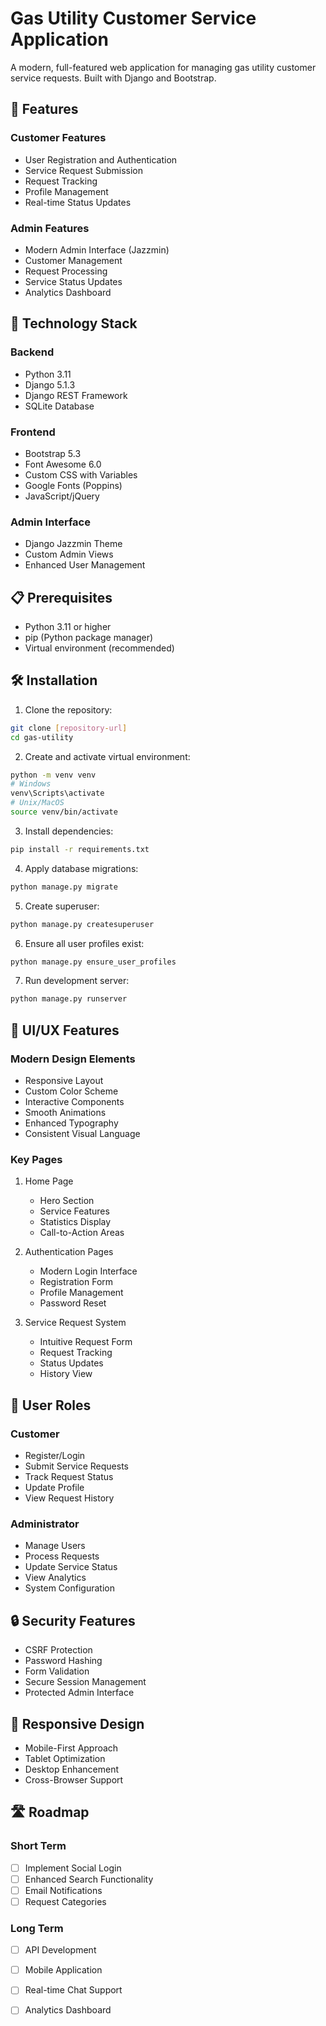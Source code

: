 # Gas Utility Customer Service Application

A modern, full-featured web application for managing gas utility customer service requests. Built with Django and Bootstrap.

## 🌟 Features

### Customer Features
- User Registration and Authentication
- Service Request Submission
- Request Tracking
- Profile Management
- Real-time Status Updates

### Admin Features
- Modern Admin Interface (Jazzmin)
- Customer Management
- Request Processing
- Service Status Updates
- Analytics Dashboard

## 🚀 Technology Stack

### Backend
- Python 3.11
- Django 5.1.3
- Django REST Framework
- SQLite Database

### Frontend
- Bootstrap 5.3
- Font Awesome 6.0
- Custom CSS with Variables
- Google Fonts (Poppins)
- JavaScript/jQuery

### Admin Interface
- Django Jazzmin Theme
- Custom Admin Views
- Enhanced User Management

## 📋 Prerequisites

- Python 3.11 or higher
- pip (Python package manager)
- Virtual environment (recommended)

## 🛠️ Installation

1. Clone the repository:
```bash
git clone [repository-url]
cd gas-utility
```

2. Create and activate virtual environment:
```bash
python -m venv venv
# Windows
venv\Scripts\activate
# Unix/MacOS
source venv/bin/activate
```

3. Install dependencies:
```bash
pip install -r requirements.txt
```

4. Apply database migrations:
```bash
python manage.py migrate
```

5. Create superuser:
```bash
python manage.py createsuperuser
```

6. Ensure all user profiles exist:
```bash
python manage.py ensure_user_profiles
```

7. Run development server:
```bash
python manage.py runserver
```

## 🎨 UI/UX Features

### Modern Design Elements
- Responsive Layout
- Custom Color Scheme
- Interactive Components
- Smooth Animations
- Enhanced Typography
- Consistent Visual Language

### Key Pages
1. Home Page
   - Hero Section
   - Service Features
   - Statistics Display
   - Call-to-Action Areas

2. Authentication Pages
   - Modern Login Interface
   - Registration Form
   - Profile Management
   - Password Reset

3. Service Request System
   - Intuitive Request Form
   - Request Tracking
   - Status Updates
   - History View

## 👥 User Roles

### Customer
- Register/Login
- Submit Service Requests
- Track Request Status
- Update Profile
- View Request History

### Administrator
- Manage Users
- Process Requests
- Update Service Status
- View Analytics
- System Configuration

## 🔒 Security Features

- CSRF Protection
- Password Hashing
- Form Validation
- Secure Session Management
- Protected Admin Interface

## 📱 Responsive Design

- Mobile-First Approach
- Tablet Optimization
- Desktop Enhancement
- Cross-Browser Support

## 🛣️ Roadmap

### Short Term
- [ ] Implement Social Login
- [ ] Enhanced Search Functionality
- [ ] Email Notifications
- [ ] Request Categories

### Long Term
- [ ] API Development
- [ ] Mobile Application
- [ ] Real-time Chat Support
- [ ] Analytics Dashboard

